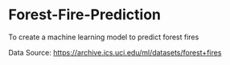 # Forest-Fire-Prediction
To create a machine learning model
to predict forest fires

Data Source: https://archive.ics.uci.edu/ml/datasets/forest+fires
